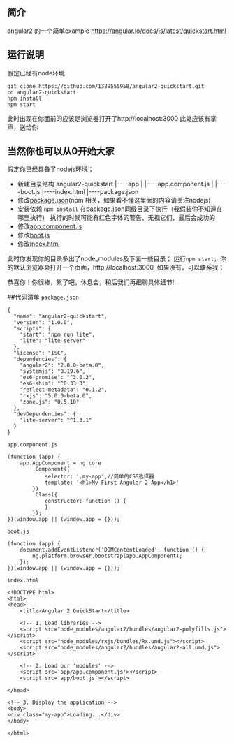 ## 简介
angular2 的一个简单example
https://angular.io/docs/js/latest/quickstart.html

## 运行说明
假定已经有node环境
```
git clone https://github.com/1329555958/angular2-quickstart.git
cd angular2-quickstart
npm install
npm start
```
此时出现在你面前的应该是浏览器打开了http://localhost:3000
此处应该有掌声，送给你

## 当然你也可以从0开始大家
假定你已经具备了nodejs环境；
* 新建目录结构
   angular2-quickstart
        |----app
        |    |----app.component.js
        |    |----boot.js
        |----index.html
        |----package.json
* 修改[package.json](#package.json)(npm 相关，如果看不懂这里面的内容请关注nodejs)
* 安装依赖
    `npm install` 在package.json同级目录下执行（我假装你不知道在哪里执行）
    执行的时候可能有红色字体的警告，无视它们，最后会成功的
* 修改[app.component.js](#app.component.js)
* 修改[boot.js](#boot.js)
* 修改[index.html](#index.html)

此时你发现你的目录多出了node_modules及下面一些目录；
运行`npm start`，你的默认浏览器会打开一个页面，http://localhost:3000 ,如果没有，可以联系我；

恭喜你！你很棒，累了吧，休息会，稍后我们再细聊具体细节!


##代码清单
<code id="package.json">package.json</code>
```
{
  "name": "angular2-quickstart",
  "version": "1.0.0",
  "scripts": {
    "start": "npm run lite",
    "lite": "lite-server"
  },
  "license": "ISC",
  "dependencies": {
    "angular2": "2.0.0-beta.0",
    "systemjs": "0.19.6",
    "es6-promise": "^3.0.2",
    "es6-shim": "^0.33.3",
    "reflect-metadata": "0.1.2",
    "rxjs": "5.0.0-beta.0",
    "zone.js": "0.5.10"
  },
  "devDependencies": {
    "lite-server": "^1.3.1"
  }
}
```
<code id="app.component.js">app.component.js</code>
```
(function (app) {
    app.AppComponent = ng.core
        .Component({
            selector: '.my-app',//简单的CSS选择器
            template: '<h1>My First Angular 2 App</h1>'
        })
        .Class({
            constructor: function () {
            }
        });
})(window.app || (window.app = {}));
```
<code id="boot.js">boot.js</code>
```
(function (app) {
    document.addEventListener('DOMContentLoaded', function () {
        ng.platform.browser.bootstrap(app.AppComponent);
    });
})(window.app || (window.app = {}));
```
<code id="index.html">index.html</code>
```
<!DOCTYPE html>
<html>
<head>
    <title>Angular 2 QuickStart</title>

    <!-- 1. Load libraries -->
    <script src="node_modules/angular2/bundles/angular2-polyfills.js"></script>
    <script src="node_modules/rxjs/bundles/Rx.umd.js"></script>
    <script src="node_modules/angular2/bundles/angular2-all.umd.js"></script>

    <!-- 2. Load our 'modules' -->
    <script src='app/app.component.js'></script>
    <script src='app/boot.js'></script>

</head>

<!-- 3. Display the application -->
<body>
<div class="my-app">Loading...</div>
</body>

</html>
```
